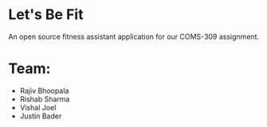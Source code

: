 # Let's Be Fit
An open source fitness assistant application for our COMS-309 assignment.

# Team:

- Rajiv Bhoopala
- Rishab Sharma
- Vishal Joel
- Justin Bader

